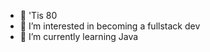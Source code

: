 - 👋 'Tis 80
- 👀 I’m interested in becoming a fullstack dev
- 🌱 I’m currently learning Java

<!---
by80/by80 is a ✨ special ✨ repository because its `README.md` (this file) appears on your GitHub profile.
You can click the Preview link to take a look at your changes.
--->
